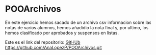 # POOArchivos

En este ejercicio hemos sacado de un archivo csv informacion sobre las notas de varios alumnos, hemos añadidio la nota final y, por ultimo, los hemos clasificado por aprobados y suspensos en listas.

Este es el link del repositorio:
[GitHUb](https://github.com/AnaLopezP/POOArchivos.git)
https://github.com/AnaLopezP/POOArchivos.git
